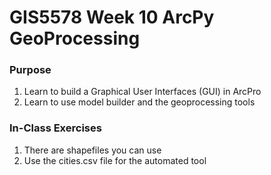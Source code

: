 # GIS5578 Week 10 ArcPy GeoProcessing

### Purpose
1. Learn to build a Graphical User Interfaces (GUI) in ArcPro
1. Learn to use model builder and the geoprocessing tools

### In-Class Exercises
1. There are shapefiles you can use
1. Use the cities.csv file for the automated tool
